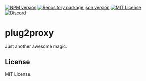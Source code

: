 [![NPM version](https://img.shields.io/npm/v/plug2proxy?color=%23cb3837&style=flat-square)](https://www.npmjs.com/package/plug2proxy)
[![Repository package.json version](https://img.shields.io/github/package-json/v/vilicvane/plug2proxy?color=%230969da&label=repo&style=flat-square)](./package.json)
[![MIT License](https://img.shields.io/badge/license-MIT-999999?style=flat-square)](./LICENSE)
[![Discord](https://img.shields.io/badge/chat-discord-5662f6?style=flat-square)](https://discord.gg/wEVn2qcf8h)

# plug2proxy

Just another awesome magic.

## License

MIT License.

